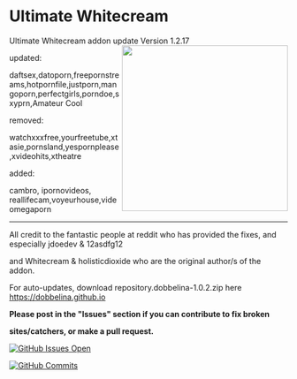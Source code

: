 # Ultimate Whitecream
Ultimate Whitecream addon update	Version 1.2.17
<img src="https://user-images.githubusercontent.com/46063764/66117262-87761100-e5d4-11e9-9b97-4f04f2ac1d08.png" width="300" align="right">

updated:

daftsex,datoporn,freepornstreams,hotpornfile,justporn,mangoporn,perfectgirls,porndoe,sxyprn,Amateur Cool

removed:

watchxxxfree,yourfreetube,xtasie,pornsland,yespornplease,xvideohits,xtheatre

added:

cambro, ipornovideos, reallifecam,voyeurhouse,videomegaporn


---
All credit to the fantastic people at reddit who has provided the fixes, and especially jdoedev & 12asdfg12


and Whitecream & holisticdioxide who are the original author/s of the addon.

For auto-updates, download repository.dobbelina-1.0.2.zip here https://dobbelina.github.io

**Please post in the "Issues" section if you can contribute to fix broken**

**sites/catchers, or make a pull request.**

[![GitHub Issues Open](https://github-basic-badges.herokuapp.com/issues/dobbelina/repository.dobbelina.svg)]()

[![GitHub Commits](https://github-basic-badges.herokuapp.com/commits/dobbelina/repository.dobbelina.svg)]()



